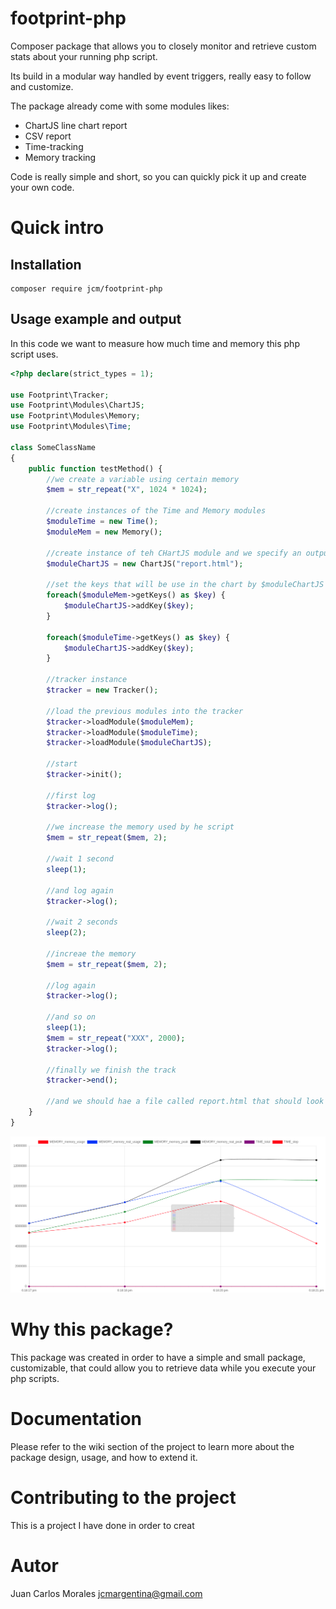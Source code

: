 # footprint-php

Composer package that allows you to closely monitor and retrieve custom stats about your running php script.

Its build in a modular way handled by event triggers, really easy to follow and customize.

The package already come with some modules likes:

-   ChartJS line chart report
-   CSV report
-   Time-tracking
-   Memory tracking

Code is really simple and short, so you can quickly pick it up and create your own code.

# Quick intro

## Installation

```
composer require jcm/footprint-php
```

## Usage example and output

In this code we want to measure how much time and memory this php script uses.


```php
<?php declare(strict_types = 1);

use Footprint\Tracker;
use Footprint\Modules\ChartJS;
use Footprint\Modules\Memory;
use Footprint\Modules\Time;

class SomeClassName 
{
    public function testMethod() {
        //we create a variable using certain memory
        $mem = str_repeat("X", 1024 * 1024);
        
        //create instances of the Time and Memory modules
        $moduleTime = new Time();
        $moduleMem = new Memory();
        
        //create instance of teh CHartJS module and we specify an output file (report)
        $moduleChartJS = new ChartJS("report.html");

        //set the keys that will be use in the chart by $moduleChartJS
        foreach($moduleMem->getKeys() as $key) {
            $moduleChartJS->addKey($key);
        }

        foreach($moduleTime->getKeys() as $key) {
            $moduleChartJS->addKey($key);
        }
        
        //tracker instance
        $tracker = new Tracker();
        
        //load the previous modules into the tracker
        $tracker->loadModule($moduleMem);
        $tracker->loadModule($moduleTime);
        $tracker->loadModule($moduleChartJS);
        
        //start
        $tracker->init();
        
        //first log
        $tracker->log();
        
        //we increase the memory used by he script
        $mem = str_repeat($mem, 2);
        
        //wait 1 second
        sleep(1);
        
        //and log again
        $tracker->log();
        
        //wait 2 seconds
        sleep(2);
        
        //increae the memory
        $mem = str_repeat($mem, 2);
        
        //log again
        $tracker->log();
        
        //and so on
        sleep(1);
        $mem = str_repeat("XXX", 2000);
        $tracker->log();
        
        //finally we finish the track
        $tracker->end();
        
        //and we should hae a file called report.html that should look something like the next screenshot
    }
}
```

![Output report using ChartJS](https://github.com/juan-morales/footprint-php/blob/main/output_example.png "Output with ChartJS")


# Why this package?

This package was created in order to have a simple and small package, customizable, that could allow you to retrieve data while you execute your php scripts.

# Documentation

Please refer to the wiki section of the project to learn more about the package design, usage, and how to extend it.

# Contributing to the project

This is a project I have done in order to creat

# Autor

Juan Carlos Morales <jcmargentina@gmail.com>
